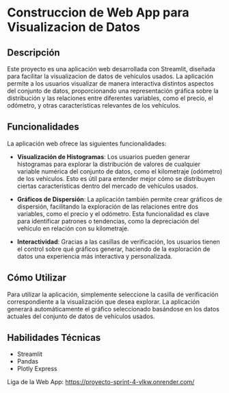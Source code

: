 # Construccion de Web App para Visualizacion de Datos

## Descripción

Este proyecto es una aplicación web desarrollada con Streamlit, diseñada para facilitar la visualizacion de datos de vehículos usados. La aplicación permite a los usuarios visualizar de manera interactiva distintos aspectos del conjunto de datos, proporcionando una representación gráfica sobre la distribución y las relaciones entre diferentes variables, como el precio, el odómetro, y otras características relevantes de los vehículos.

## Funcionalidades

La aplicación web ofrece las siguientes funcionalidades:

- **Visualización de Histogramas**: Los usuarios pueden generar histogramas para explorar la distribución de valores de cualquier variable numérica del conjunto de datos, como el kilometraje (odómetro) de los vehículos. Esto es útil para entender mejor cómo se distribuyen ciertas características dentro del mercado de vehículos usados.

- **Gráficos de Dispersión**: La aplicación también permite crear gráficos de dispersión, facilitando la exploración de las relaciones entre dos variables, como el precio y el odómetro. Esta funcionalidad es clave para identificar patrones o tendencias, como la depreciación del vehículo en relación con su kilometraje.

- **Interactividad**: Gracias a las casillas de verificación, los usuarios tienen el control sobre qué gráficos generar, haciendo de la exploración de datos una experiencia más interactiva y personalizada.

## Cómo Utilizar

Para utilizar la aplicación, simplemente seleccione la casilla de verificación correspondiente a la visualización que desea explorar. La aplicación generará automáticamente el gráfico seleccionado basándose en los datos actuales del conjunto de datos de vehículos usados.

## Habilidades Técnicas

- Streamlit
- Pandas
- Plotly Express

Liga de la Web App: https://proyecto-sprint-4-vlkw.onrender.com/
